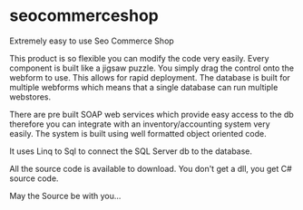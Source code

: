 seocommerceshop
===============

Extremely easy to use Seo Commerce Shop

This product is so flexible you can modify the code very easily. Every component is built like a jigsaw puzzle. 
You simply drag the control onto the webform to use. This allows for rapid deployment. 
The database is built for multiple webforms which means that a single database can run multiple webstores.

There are pre built SOAP web services which provide easy access to the db therefore you can integrate with an inventory/accounting system very easily. 
The system is built using well formatted object oriented code. 

It uses Linq to Sql to connect the SQL Server db to the database. 

All the source code is available to download. You don't get a dll, you get C# source code.

May the Source be with you...
